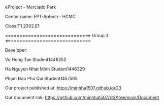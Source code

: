 

eProject - Merciado Park

Center name: FPT-Aptech - HCMC

Class:T1.2302.E1

==============================> Group 3 <==============================

Developer:

Vo Hong Tan Student1448252

Ha Nguyen Nhat Minh Student1448329

Phạm Đào Phú Quí Student1457505

Our project published at: https://minhha1507.github.io/G3

Our document link: https://github.com/minhha1507/G3/tree/main/Document
